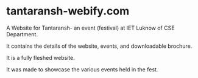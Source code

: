 # tantaransh-webify.com

A Website for Tantaransh- an event (festival) at IET Luknow of CSE Department.

It contains the details of the website, events, and downloadable brochure.

It is a fully fleshed website.

It was made to showcase the various events held in the fest.


